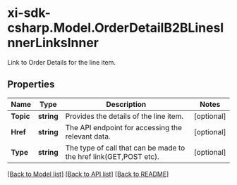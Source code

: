 # xi-sdk-csharp.Model.OrderDetailB2BLinesInnerLinksInner
Link to Order Details for the line item.

## Properties

Name | Type | Description | Notes
------------ | ------------- | ------------- | -------------
**Topic** | **string** | Provides the details of the line item. | [optional] 
**Href** | **string** | The API endpoint for accessing the relevant data. | [optional] 
**Type** | **string** | The type of call that can be made to the href link(GET,POST etc). | [optional] 

[[Back to Model list]](../README.md#documentation-for-models) [[Back to API list]](../README.md#documentation-for-api-endpoints) [[Back to README]](../README.md)

